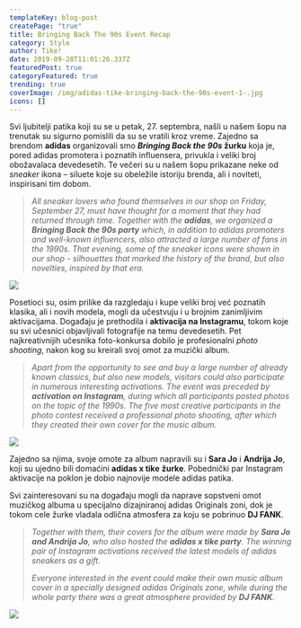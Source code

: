 ```yaml
---
templateKey: blog-post
createPage: "true"
title: Bringing Back The 90s Event Recap
category: Style
author: Tike!
date: 2019-09-28T11:01:26.337Z
featuredPost: true
categoryFeatured: true
trending: true
coverImage: /img/adidas-tike-bringing-back-the-90s-event-1-.jpg
icons: []
---
```

Svi ljubitelji patika koji su se u petak, 27. septembra, našli u našem šopu na trenutak su sigurno pomislili da su se vratili kroz vreme. Zajedno sa brendom **adidas** organizovali smo ***Bringing Back the 90s* žurku** koja je, pored adidas promotera i poznatih influensera, privukla i veliki broj obožavalaca devedesetih. Te večeri su u našem šopu prikazane neke od *sneaker* ikona – siluete koje su obeležile istoriju brenda, ali i noviteti, inspirisani tim dobom.

> *All sneaker lovers who found themselves in our shop on Friday, September 27, must have thought for a moment that they had returned through time. Together with the **adidas**, we organized a **Bringing Back the 90s party** which, in addition to adidas promoters and well-known influencers, also attracted a large number of fans in the 1990s. That evening, some of the sneaker icons were shown in our shop - silhouettes that marked the history of the brand, but also novelties, inspired by that era.*

![](/img/adidas-tike-bringing-back-the-90s-event-54-.jpg)

Posetioci su, osim prilike da razgledaju i kupe veliki broj već poznatih klasika, ali i novih modela, mogli da učestvuju i u brojnim zanimljivim aktivacijama. Događaju je prethodila i **aktivacija na Instagramu**, tokom koje su svi učesnici objavljivali fotografije na temu devedesetih. Pet najkreativnijih učesnika foto-konkursa dobilo je profesionalni *photo shooting*, nakon kog su kreirali svoj omot za muzički album.

> *Apart from the opportunity to see and buy a large number of already known classics, but also new models, visitors could also participate in numerous interesting activations. The event was preceded by **activation on Instagram**, during which all participants posted photos on the topic of the 1990s. The five most creative participants in the photo contest received a professional photo shooting, after which they created their own cover for the music album.*

![](/img/adidas-tike-bringing-back-the-90s-event-26-.jpg)

Zajedno sa njima, svoje omote za album napravili su i **Sara Jo** i **Andrija Jo**, koji su ujedno bili domaćini **adidas x tike** **žurke**. Pobednički par Instagram aktivacije na poklon je dobio najnovije modele adidas patika.

Svi zainteresovani su na događaju mogli da naprave sopstveni omot muzičkog albuma u specijalno dizajniranoj adidas Originals zoni, dok je tokom cele žurke vladala odlična atmosfera za koju se pobrinuo **DJ FANK**.

> *Together with them, their covers for the album were made by **Sara Jo and Andrija Jo**, who also hosted the **adidas x tike party**. The winning pair of Instagram activations received the latest models of adidas sneakers as a gift.* 
>
> *Everyone interested in the event could make their own music album cover in a specially designed adidas Originals zone, while during the whole party there was a great atmosphere provided by **DJ FANK**.*

![](/img/adidas-tike-bringing-back-the-90s-event-57-.jpg)